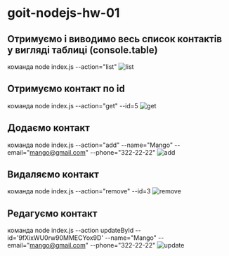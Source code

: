 # goit-nodejs-hw-01
## Отримуємо і виводимо весь список контактів у вигляді таблиці (console.table)
команда node index.js --action="list"
![list](https://monosnap.com/file/l5iOExmHUoLBO97TI6EDbKAoERhvD9)
## Oтримуємо контакт по id
команда node index.js --action="get" --id=5
![get](https://github.com/NataliaLyfar/goit-nodejs-hw-01/assets/getById-action.png?raw=true)
## Додаємо контакт
команда node index.js --action="add" --name="Mango" --email="mango@gmail.com" --phone="322-22-22"
![add](https://monosnap.com/file/c8qKGLN4uX8kANFxkJs8gV45QVZBWI)
## Видаляємо контакт
команда node index.js --action="remove" --id=3
![remove](https://github.com/NataliaLyfar/goit-nodejs-hw-01/assets/remove-action.png)
## Редагуємо контакт
команда node index.js --action updateById --id='9fXixWU0rw90MMECYox9D' --name="Mango" --email="mango@gmail.com" --phone="322-22-22"
![update](https://github.com/NataliaLyfar/goit-nodejs-hw-01/assets/updateById-action.png)
